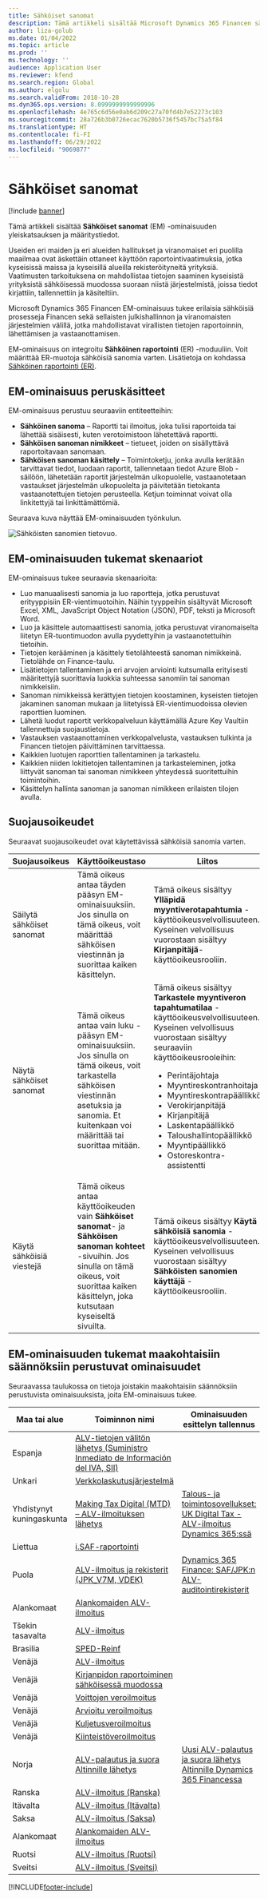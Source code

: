 ```yaml
---
title: Sähköiset sanomat
description: Tämä artikkeli sisältää Microsoft Dynamics 365 Financen sähköisten sanomien yleiskatsauksen ja määritystiedot.
author: liza-golub
ms.date: 01/04/2022
ms.topic: article
ms.prod: ''
ms.technology: ''
audience: Application User
ms.reviewer: kfend
ms.search.region: Global
ms.author: elgolu
ms.search.validFrom: 2018-10-28
ms.dyn365.ops.version: 8.0999999999999996
ms.openlocfilehash: 4e765c6d56e0ab6d209c27a70fd4b7e52273c103
ms.sourcegitcommit: 28a726b3b0726ecac7620b5736f5457bc75a5f84
ms.translationtype: HT
ms.contentlocale: fi-FI
ms.lasthandoff: 06/29/2022
ms.locfileid: "9069877"
---
```

# <a name="electronic-messaging"></a>Sähköiset sanomat

[!include [banner](../includes/banner.md)]

Tämä artikkeli sisältää **Sähköiset sanomat** (EM) -ominaisuuden yleiskatsauksen ja määritystiedot.

Useiden eri maiden ja eri alueiden hallitukset ja viranomaiset eri puolilla maailmaa ovat äskettäin ottaneet käyttöön raportointivaatimuksia, jotka kyseisissä maissa ja kyseisillä alueilla rekisteröityneitä yrityksiä. Vaatimusten tarkoituksena on mahdollistaa tietojen saaminen kyseisistä yrityksistä sähköisessä muodossa suoraan niistä järjestelmistä, joissa tiedot kirjattiin, tallennettiin ja käsiteltiin.

Microsoft Dynamics 365 Financen EM-ominaisuus tukee erilaisia sähköisiä prosesseja Financen sekä sellaisten julkishallinnon ja viranomaisten järjestelmien välillä, jotka mahdollistavat virallisten tietojen raportoinnin, lähettämisen ja vastaanottamisen.

EM-ominaisuus on integroitu **Sähköinen raportointi** (ER) -moduuliin. Voit määrittää ER-muotoja sähköisiä sanomia varten. Lisätietoja on kohdassa [Sähköinen raportointi (ER)](/dynamics365/unified-operations/dev-itpro/analytics/general-electronic-reporting).

## <a name="basic-concepts-for-em-functionality"></a>EM-ominaisuus peruskäsitteet

EM-ominaisuus perustuu seuraaviin entiteetteihin:

- **Sähköinen sanoma** – Raportti tai ilmoitus, joka tulisi raportoida tai lähettää sisäisesti, kuten verotoimistoon lähetettävä raportti.
- **Sähköisen sanoman nimikkeet** – tietueet, joiden on sisällyttävä raportoitavaan sanomaan.
- **Sähköisen sanoman käsittely** – Toimintoketju, jonka avulla kerätään tarvittavat tiedot, luodaan raportit, tallennetaan tiedot Azure Blob -säilöön, lähetetään raportit järjestelmän ulkopuolelle, vastaanotetaan vastaukset järjestelmän ulkopuolelta ja päivitetään tietokanta vastaanotettujen tietojen perusteella. Ketjun toiminnat voivat olla linkitettyjä tai linkittämättömiä.

Seuraava kuva näyttää EM-ominaisuuden työnkulun.

![Sähköisten sanomien tietovuo.](media/electronic-messaging-data-flow.png)

## <a name="scenarios-supported-by-the-em-functionality"></a>EM-ominaisuuden tukemat skenaariot

EM-ominaisuus tukee seuraavia skenaarioita:

- Luo manuaalisesti sanomia ja luo raportteja, jotka perustuvat erityyppisiin ER-vientimuotoihin. Näihin tyyppeihin sisältyvät Microsoft Excel, XML, JavaScript Object Notation (JSON), PDF, teksti ja Microsoft Word.
- Luo ja käsittele automaattisesti sanomia, jotka perustuvat viranomaiselta liitetyn ER-tuontimuodon avulla pyydettyihin ja vastaanotettuihin tietoihin.
- Tietojen kerääminen ja käsittely tietolähteestä sanoman nimikkeinä. Tietolähde on Finance-taulu.
- Lisätietojen tallentaminen ja eri arvojen arviointi kutsumalla erityisesti määritettyjä suorittavia luokkia suhteessa sanomiin tai sanoman nimikkeisiin.
- Sanoman nimikkeissä kerättyjen tietojen koostaminen, kyseisten tietojen jakaminen sanoman mukaan ja liitetyissä ER-vientimuodoissa olevien raporttien luominen.
- Lähetä luodut raportit verkkopalveluun käyttämällä Azure Key Vaultiin tallennettuja suojaustietoja.
- Vastauksen vastaanottaminen verkkopalvelusta, vastauksen tulkinta ja Financen tietojen päivittäminen tarvittaessa.
- Kaikkien luotujen raporttien tallentaminen ja tarkastelu.
- Kaikkien niiden lokitietojen tallentaminen ja tarkasteleminen, jotka liittyvät sanoman tai sanoman nimikkeen yhteydessä suoritettuihin toimintoihin.
- Käsittelyn hallinta sanoman ja sanoman nimikkeen erilaisten tilojen avulla.

## <a name="security-privileges"></a>Suojausoikeudet

Seuraavat suojausoikeudet ovat käytettävissä sähköisiä sanomia varten.

| Suojausoikeus           | Käyttöoikeustaso | Liitos |
|------------------------------|--------------|-------------|
| Säilytä sähköiset sanomat | Tämä oikeus antaa täyden pääsyn EM-ominaisuuksiin. Jos sinulla on tämä oikeus, voit määrittää sähköisen viestinnän ja suorittaa kaiken käsittelyn. | Tämä oikeus sisältyy **Ylläpidä myyntiverotapahtumia** -käyttöoikeusvelvollisuuteen. Kyseinen velvollisuus vuorostaan sisältyy **Kirjanpitäjä**-käyttöoikeusrooliin. |
| Näytä sähköiset sanomat     | Tämä oikeus antaa vain luku -pääsyn EM-ominaisuuksiin. Jos sinulla on tämä oikeus, voit tarkastella sähköisen viestinnän asetuksia ja sanomia. Et kuitenkaan voi määrittää tai suorittaa mitään. | Tämä oikeus sisältyy **Tarkastele myyntiveron tapahtumatilaa** -käyttöoikeusvelvollisuuteen. Kyseinen velvollisuus vuorostaan sisältyy seuraaviin käyttöoikeusrooleihin:<ul><li>Perintäjohtaja</li><li>Myyntireskontranhoitaja</li><li>Myyntireskontrapäällikkö</li><li>Verokirjanpitäjä</li><li>Kirjanpitäjä</li><li>Laskentapäällikkö</li><li>Taloushallintopäällikkö</li><li>Myyntipäällikkö</li><li>Ostoreskontra-assistentti</li></ul> |
| Käytä sähköisiä viestejä  | Tämä oikeus antaa käyttöoikeuden vain **Sähköiset sanomat**- ja **Sähköisen sanoman kohteet** -sivuihin. Jos sinulla on tämä oikeus, voit suorittaa kaiken käsittelyn, joka kutsutaan kyseiseltä sivuilta. | Tämä oikeus sisältyy **Käytä sähköisiä sanomia** -käyttöoikeusvelvollisuuteen. Kyseinen velvollisuus vuorostaan sisältyy **Sähköisten sanomien käyttäjä** -käyttöoikeusrooliin. |

## <a name="country-specific-regulatory-features-supported-by-the-em-functionality"></a>EM-ominaisuuden tukemat maakohtaisiin säännöksiin perustuvat ominaisuudet

Seuraavassa taulukossa on tietoja joistakin maakohtaisiin säännöksiin perustuvista ominaisuuksista, joita EM-ominaisuus tukee.

| Maa tai alue     | Toiminnon nimi | Ominaisuuden esittelyn tallennus |
|-------------|--------------|------------------------|
| Espanja       | [ALV-tietojen välitön lähetys (Suministro Inmediato de Información del IVA, SII)](../localizations/emea-esp-sii.md) | |
| Unkari     | [Verkkolaskutusjärjestelmä](../localizations/emea-hun-online-invoicing.md) | |
| Yhdistynyt kuningaskunta | [Making Tax Digital (MTD) – ALV-ilmoituksen lähetys](../localizations/emea-gbr-mtd-vat-integration.md) | [Talous- ja toimintosovellukset: UK Digital Tax - ALV-ilmoitus Dynamics 365:ssä](https://community.dynamics.com/365/b/techtalks/posts/finance-and-operations-uk-digital-tax-vat-declaration-in-dynamics-365) |
| Liettua   | [i.SAF-raportointi](../localizations/emea-ltu-isaf.md) | |
| Puola      | [ALV-ilmoitus ja rekisterit (JPK_V7M, VDEK)](../localizations/emea-pol-vdek.md) | [Dynamics 365 Finance: SAF/JPK:n ALV-auditointirekisterit](https://community.dynamics.com/365/b/techtalks/posts/dynamics-365-finance-saf-jpk-vat-audit-registers-june-4-2020) |
| Alankomaat | [Alankomaiden ALV-ilmoitus](../localizations/emea-nl-vat-declaration-netherlands.md) | |
| Tšekin tasavalta | [ALV-ilmoitus](../localizations/emea-cze-vat-declaration-tax-declaration-model.md) | |
| Brasilia      | [SPED-Reinf](../localizations/latam-bra-sped-reinf-overview.md) | |
| Venäjä      | [ALV-ilmoitus](../localizations/rus-vat-declaration.md) | |
| Venäjä      | [Kirjanpidon raportoiminen sähköisessä muodossa](../localizations/rus-accounting-reporting.md) | |
| Venäjä      | [Voittojen veroilmoitus](../localizations/rus-profit-tax-declaration.md) | |
| Venäjä      | [Arvioitu veroilmoitus](../localizations/rus-assessed-tax-declaration.md) | |
| Venäjä      | [Kuljetusveroilmoitus](../localizations/rus-transport-tax-declaration.md) | |
| Venäjä      | [Kiinteistöveroilmoitus](../localizations/rus-land-tax-declaration.md) | |
| Norja      | [ALV-palautus ja suora Altinnille lähetys](../localizations/emea-nor-vat-return.md) | [Uusi ALV-palautus ja suora lähetys Altinnille Dynamics 365 Financessa](https://community.dynamics.com/365/dynamics-365-fasttrack/b/techtalks/posts/new-vat-return-with-direct-submission-to-altinn-in-dynamics-365-finance-december-1-2021) |
| Ranska      | [ALV-ilmoitus (Ranska)](../localizations/emea-fra-VAT-declaration-preview-France.md) | |
| Itävalta     | [ALV-ilmoitus (Itävalta)](../localizations/emea-aut-vat-declaration-austria.md) | |
| Saksa     | [ALV-ilmoitus (Saksa)](../localizations/emea-deu-vat-declaration-germany.md) | |
| Alankomaat | [Alankomaiden ALV-ilmoitus](../localizations/emea-nl-vat-declaration-netherlands.md) | |
| Ruotsi      | [ALV-ilmoitus (Ruotsi)](../localizations/emea-swe-VAT-declaration-Sweden.md) | |
| Sveitsi | [ALV-ilmoitus (Sveitsi)](../localizations/emea-che-vat-declaration-switzerland.md) | |

[!INCLUDE[footer-include](../../includes/footer-banner.md)]


